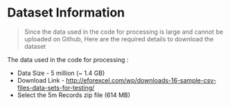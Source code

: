 # Dataset Information

>Since the data used in the code for processing is large and cannot be uploaded on Github, Here are the required details to download the dataset

The data used in the code for processing : 
* Data Size - 5 million (~ 1.4 GB)
* Download Link - http://eforexcel.com/wp/downloads-16-sample-csv-files-data-sets-for-testing/
* Select the 5m Records zip file (614 MB)




